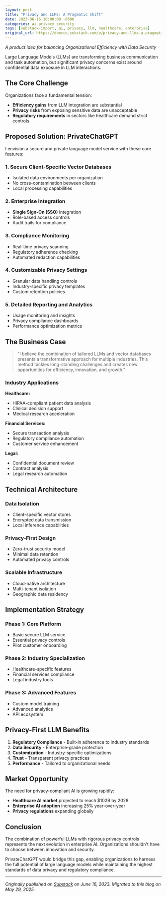 ```yaml
---
layout: post
title: "Privacy and LLMs: A Pragmatic Shift"
date: 2023-06-16 10:00:00 -0500
categories: ai privacy security
tags: [substack-import, ai, privacy, llm, healthcare, enterprise]
original_url: https://dbmcco.substack.com/p/privacy-and-llms-a-pragmatic-shift
---
```



*A product idea for balancing Organizational Efficiency with Data Security*

Large Language Models (LLMs) are transforming business communication and task automation, but significant privacy concerns exist around confidential data exposure in LLM interactions.

## The Core Challenge

Organizations face a fundamental tension:
- **Efficiency gains** from LLM integration are substantial
- **Privacy risks** from exposing sensitive data are unacceptable
- **Regulatory requirements** in sectors like healthcare demand strict controls

## Proposed Solution: PrivateChatGPT

I envision a secure and private language model service with these core features:

### 1. Secure Client-Specific Vector Databases
- Isolated data environments per organization
- No cross-contamination between clients
- Local processing capabilities

### 2. Enterprise Integration
- **Single Sign-On (SSO)** integration
- Role-based access controls
- Audit trails for compliance

### 3. Compliance Monitoring
- Real-time privacy scanning
- Regulatory adherence checking
- Automated redaction capabilities

### 4. Customizable Privacy Settings
- Granular data handling controls
- Industry-specific privacy templates
- Custom retention policies

### 5. Detailed Reporting and Analytics
- Usage monitoring and insights
- Privacy compliance dashboards
- Performance optimization metrics

## The Business Case

> "I believe the combination of tailored LLMs and vector databases presents a transformative approach for multiple industries. This method tackles long-standing challenges and creates new opportunities for efficiency, innovation, and growth."

### Industry Applications

**Healthcare:**
- HIPAA-compliant patient data analysis
- Clinical decision support
- Medical research acceleration

**Financial Services:**
- Secure transaction analysis
- Regulatory compliance automation
- Customer service enhancement

**Legal:**
- Confidential document review
- Contract analysis
- Legal research automation

## Technical Architecture

### Data Isolation
- Client-specific vector stores
- Encrypted data transmission
- Local inference capabilities

### Privacy-First Design
- Zero-trust security model
- Minimal data retention
- Automated privacy controls

### Scalable Infrastructure
- Cloud-native architecture
- Multi-tenant isolation
- Geographic data residency

## Implementation Strategy

### Phase 1: Core Platform
- Basic secure LLM service
- Essential privacy controls
- Pilot customer onboarding

### Phase 2: Industry Specialization
- Healthcare-specific features
- Financial services compliance
- Legal industry tools

### Phase 3: Advanced Features
- Custom model training
- Advanced analytics
- API ecosystem

## Privacy-First LLM Benefits

1. **Regulatory Compliance** - Built-in adherence to industry standards
2. **Data Security** - Enterprise-grade protection
3. **Customization** - Industry-specific optimizations
4. **Trust** - Transparent privacy practices
5. **Performance** - Tailored to organizational needs

## Market Opportunity

The need for privacy-compliant AI is growing rapidly:
- **Healthcare AI market** projected to reach $102B by 2028
- **Enterprise AI adoption** increasing 25% year-over-year
- **Privacy regulations** expanding globally

## Conclusion

The combination of powerful LLMs with rigorous privacy controls represents the next evolution in enterprise AI. Organizations shouldn't have to choose between innovation and security.

PrivateChatGPT would bridge this gap, enabling organizations to harness the full potential of large language models while maintaining the highest standards of data privacy and regulatory compliance.

---

*Originally published on [Substack](https://dbmcco.substack.com/p/privacy-and-llms-a-pragmatic-shift) on June 16, 2023. Migrated to this blog on May 29, 2025.*